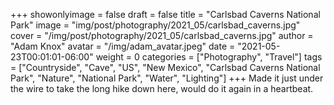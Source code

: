 +++
showonlyimage = false
draft = false
title = "Carlsbad Caverns National Park"
image = "img/post/photography/2021_05/carlsbad_caverns.jpg"
cover = "/img/post/photography/2021_05/carlsbad_caverns.jpg"
author = "Adam Knox"
avatar = "/img/adam_avatar.jpeg"
date = "2021-05-23T00:01:01-06:00"
weight = 0
categories = ["Photography", "Travel"]
tags = ["Countryside", "Cave", "US", "New Mexico", "Carlsbad Caverns National Park", "Nature", "National Park", "Water", "Lighting"]
+++
Made it just under the wire to take the long hike down here, would do it again in a heartbeat.